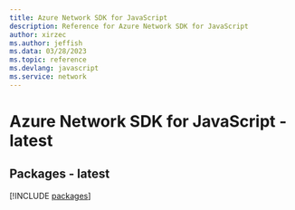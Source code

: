 ```yaml
---
title: Azure Network SDK for JavaScript
description: Reference for Azure Network SDK for JavaScript
author: xirzec
ms.author: jeffish
ms.data: 03/28/2023
ms.topic: reference
ms.devlang: javascript
ms.service: network
---
```

# Azure Network SDK for JavaScript - latest
## Packages - latest
[!INCLUDE [packages](network-index.md)]